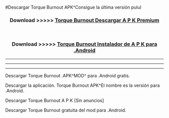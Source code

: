 #Descargar Torque Burnout  APK^Consigue la última versión pulul



<div align="center">
<h3>Download >>>>> <a href="https://es-sites.web.app/?es= Torque Burnout ">Torque Burnout  Descargar A P K Premium</a></h3><br>

<h3>Download >>>>> <a href="https://es-sites.web.app/?es= Torque Burnout ">Torque Burnout  Instalador de A P K para .Android</a></h3>
</div>


----------------------------------------------------------

----------------------------------------------------------

----------------------------------------------------------

Descargar Torque Burnout  .APK^MOD^ para .Android gratis.

Descargar la aplicación. Torque Burnout  APK^El nombre es la versión para .Android.

Descargar Torque Burnout  A P K [Sin anuncios]

Descargar Torque Burnout  gratuita del mod para .Android.